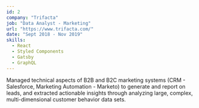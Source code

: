 ```yaml
---
id: 2
company: "Trifacta"
job: "Data Analyst - Marketing"
url: "https://www.trifacta.com/"
date: "Sept 2018 - Nov 2019"
skills:
  - React
  - Styled Components
  - Gatsby
  - GraphQL
---
```


Managed technical aspects of B2B and B2C marketing systems (CRM - Salesforce, Marketing Automation - Marketo) to generate and report on leads, and extracted actionable insights through analyzing large, complex, multi-dimensional customer behavior data sets.

